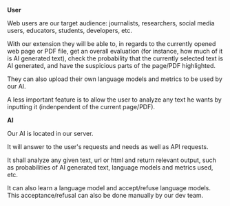 **User**

Web users are our target audience: journalists, researchers, social media users, educators, students, developers, etc.

With our extension they will be able to, in regards to the currently opened web page or PDF file, get an overall evaluation (for instance, how much of it is AI generated text), check the probability that the currently selected text is AI generated, and have the suspicious parts of the page/PDF highlighted.

They can also upload their own language models and metrics to be used by our AI.

A less important feature is to allow the user to analyze any text he wants by inputting it (indenpendent of the current page/PDF).

**AI** 

Our AI is located in our server.

It will answer to the user's requests and needs as well as API requests.

It shall analyze any given text, url or html and return relevant output, such as probabilities of AI generated text, language models and metrics used, etc.

It can also learn a language model and accept/refuse language models. This acceptance/refusal can also be done manually by our dev team.